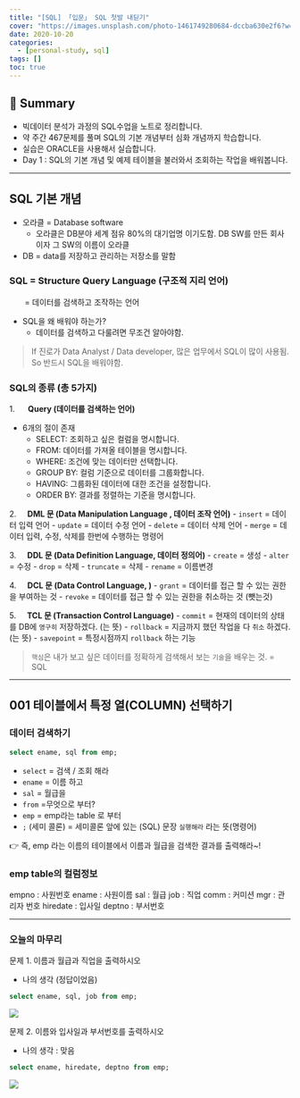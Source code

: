 ```yaml
---
title: "[SQL] 「입문」 SQL 첫발 내딛기"
cover: "https://images.unsplash.com/photo-1461749280684-dccba630e2f6?w=1920&h=1080&fit=crop"
date: 2020-10-20
categories:
  - [personal-study, sql]
tags: []
toc: true
---
```

## 🚦 Summary
- 빅데이터 분석가 과정의 SQL수업을 노트로 정리합니다.
- 약 주간 467문제를 풀며 SQL의 기본 개념부터 심화 개념까지 학습합니다.
- 실습은 ORACLE을 사용해서 실습합니다.
- Day 1 : SQL의 기본 개념 및 예제 테이블을 불러와서 조회하는 작업을 배워봅니다.
---


## SQL 기본 개념

- 오라클 = Database software
	- 오라클은 DB분야 세계 점유 80%의 대기업명 이기도함. DB SW를 만든 회사이자 그 SW의 이름이 오라클
- DB = data를 저장하고 관리하는 저장소를 말함

###  SQL = Structure Query Language (구조적 지리 언어)

       = 데이터를 검색하고 조작하는 언어

- SQL을 왜 배워야 하는가?
	- 데이터를 검색하고 다룰려면 무조건 알아야함.

> If 진로가 Data Analyst / Data developer, 많은 업무에서 SQL이 많이 사용됨. So 반드시 SQL을 배워야함.

### SQL의 종류 (총 5가지)

1.      **Query (데이터를 검색하는 언어)**
- 6개의 절이 존재
	- SELECT: 조회하고 싶은 컬럼을 명시합니다.
	- FROM: 데이터를 가져올 테이블을 명시합니다.
	- WHERE: 조건에 맞는 데이터만 선택합니다.
	- GROUP BY: 컬럼 기준으로 데이터를 그룹화합니다.
	- HAVING: 그룹화된 데이터에 대한 조건을 설정합니다.
	- ORDER BY: 결과를 정렬하는 기준을 명시합니다.

2.     **DML 문 (Data Manipulation Language , 데이터 조작 언어)**
	- `insert` = 데이터 입력 언어
	- `update` = 데이터 수정 언어
	- `delete` = 데이터 삭제 언어
	- `merge` = 데이터 입력, 수정, 삭제를 한번에 수행하는 명령어

3.     **DDL 문 (Data Definition Language, 데이터 정의어)**
	- `create` = 생성
	- `alter` = 수정
	- `drop` = 삭제
	- `truncate` = 삭제
	- `rename` = 이름변경

4.     **DCL 문 (Data Control Language, )**
	- `grant` = 데이터를 접근 할 수 있는 권한을 부여하는 것
	- `revoke` = 데이터를 접근 할 수 있는 권한을 취소하는 것 (뺏는것)

5.     **TCL 문 (Transaction Control Language)**
	- `commit` = 현재의 데이터의 상태를 DB에 `영구히` 저장하겠다. (는 뜻)
	- `rollback` = 지금까지 했던 작업을 다 `취소` 하겠다. (는 뜻)
	- `savepoint` = 특정시점까지 `rollback` 하는 기능

> `핵심`은 내가 보고 싶은 데이터를 정확하게 검색해서 보는 `기술`을 배우는 것. = SQL

---


## 001 테이블에서 특정 열(COLUMN) 선택하기

### 데이터 검색하기

```sql
select ename, sql from emp;
```

- `select` = 검색 / 조회 해라
- `ename` = 이름 하고
- `sal` = 월급을
- `from` =무엇으로 부터?
- `emp` = emp라는 table 로 부터
- ` ; ` (세미 콜론) = 세미콜론 앞에 있는 (SQL) 문장 `실행해라` 라는 뜻(명령어)

👉 즉, emp 라는 이름의 테이블에서 이름과 월급을 검색한 결과를 출력해라~!

### emp table의 컬럼정보
empno : 사원번호
ename : 사원이름
sal : 월급
job : 직업
comm : 커미션
mgr : 관리자 번호
hiredate : 입사일
deptno : 부서번호

---


### 오늘의 마무리
문제 1. 이름과 월급과 직업을 출력하시오

- 나의 생각 (정답이었음)
```sql
select ename, sql, job from emp;
```

![](https://i.imgur.com/bxcX5v7.png)

문제 2. 이름와 입사일과 부서번호를 출력하시오 

- 나의 생각 : 맞음
```sql
select ename, hiredate, deptno from emp;
```

![](https://i.imgur.com/f8tktIU.png)
